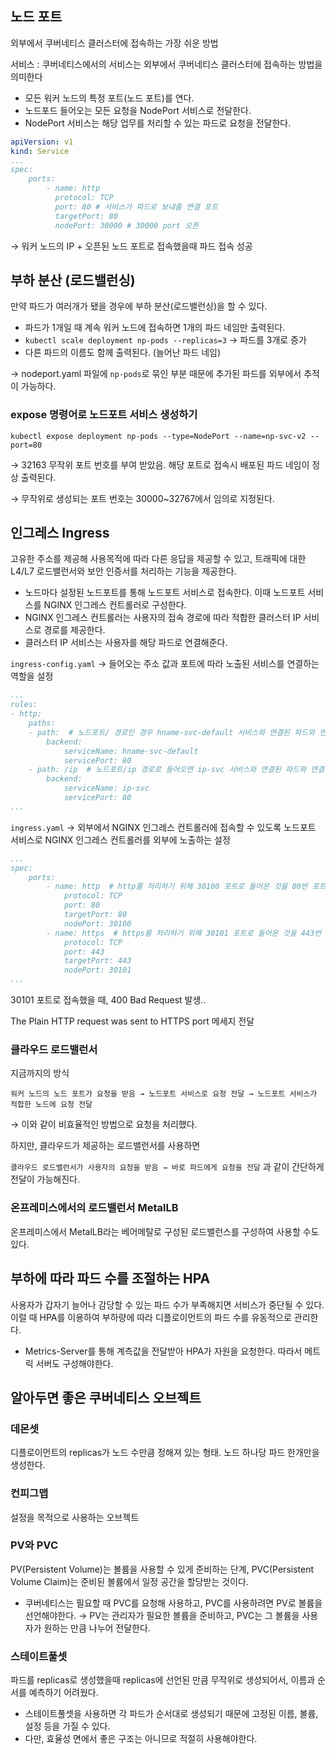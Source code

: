 ## 노드 포트

외부에서 쿠버네티스 클러스터에 접속하는 가장 쉬운 방법

서비스 : 쿠버네티스에서의 서비스는 외부에서 쿠버네티스 클러스터에 접속하는 방법을 의미한다

- 모든 워커 노드의 특정 포트(노드 포트)를 연다.
- 노드포드 들어오는 모든 요청을 NodePort 서비스로 전달한다.
- NodePort 서비스는 해당 업무를 처리할 수 있는 파드로 요청을 전달한다.

```yaml
apiVersion: v1
kind: Service
...
spec:
	ports:
		- name: http
		  protocol: TCP
		  port: 80 # 서비스가 파드로 보내줄 연결 포트
		  targetPort: 80
		  nodePort: 30000 # 30000 port 오픈
```

→ 워커 노드의 IP + 오픈된 노드 포트로 접속했을때 파드 접속 성공

## 부하 분산 (로드밸런싱)

만약 파드가 여러개가 됐을 경우에 부하 분산(로드밸런싱)을 할 수 있다.

- 파드가 1개일 때 계속 워커 노드에 접속하면 1개의 파드 네임만 출력된다.
- `kubectl scale deployment np-pods --replicas=3` → 파드를 3개로 증가
- 다른 파드의 이름도 함께 출력된다. (늘어난 파드 네임)

→ nodeport.yaml 파일에 `np-pods`로 묶인 부분 때문에 추가된 파드를 외부에서 추적이 가능하다.

### expose 명령어로 노드포트 서비스 생성하기

`kubectl expose deployment np-pods --type=NodePort --name=np-svc-v2 --port=80`

→ 32163 무작위 포트 번호를 부여 받았음. 해당 포트로 접속시 배포된 파드 네임이 정상 출력된다.

→ 무작위로 생성되는 포트 번호는 30000~32767에서 임의로 지정된다.

## 인그레스 Ingress

고유한 주소를 제공해 사용목적에 따라 다른 응답을 제공할 수 있고, 트래픽에 대한 L4/L7 로드밸런서와 보안 인증서를 처리하는 기능을 제공한다.

- 노드마다 설정된 노드포트를 통해 노드포트 서비스로 접속한다. 이때 노드포트 서비스를 NGINX 인그레스 컨트롤러로 구성한다.
- NGINX 인그레스 컨트롤러는 사용자의 접속 경로에 따라 적합한 클러스터 IP 서비스로 경로를 제공한다.
- 클러스터 IP 서비스는 사용자를 해당 파드로 연결해준다.

`ingress-config.yaml` → 들어오는 주소 값과 포트에 따라 노출된 서비스를 연결하는 역할을 설정

```yaml
...
rules:
- http:
	paths:
	- path:  # 노드포트/ 경로인 경우 hname-svc-default 서비스와 연결된 파드와 연결
		backend:
			serviceName: hname-svc-default
			servicePort: 80
	- path: /ip  # 노드포트/ip 경로로 들어오면 ip-svc 서비스와 연결된 파드와 연결
		backend:
			serviceName: ip-svc
			servicePort: 80
...
```

`ingress.yaml` → 외부에서 NGINX 인그레스 컨트롤러에 접속할 수 있도록 노드포트 서비스로 NGINX 인그레스 컨트롤러를 외부에 노출하는 설정

```yaml
...
spec:
	ports:
		- name: http  # http를 처리하기 위해 30100 포트로 들어온 것을 80번 포트로 넘긴다.
			protocol: TCP
			port: 80
			targetPort: 80
			nodePort: 30100
		- name: https  # https를 처리하기 위해 30101 포트로 들어온 것을 443번 포트로 넘긴다.
			protocol: TCP
			port: 443
			targetPort: 443
			nodePort: 30101
...
```

30101 포트로 접속했을 때, 400 Bad Request 발생..

The Plain HTTP request was sent to HTTPS port 메세지 전달

### 클라우드 로드밸런서

지금까지의 방식

`워커 노드의 노드 포트가 요청을 받음 → 노드포트 서비스로 요청 전달 → 노드포트 서비스가 적합한 노드에 요청 전달` 

→ 이와 같이 비효율적인 방법으로 요청을 처리했다.

하지만, 클라우드가 제공하는 로드밸런서를 사용하면 

`클라우드 로드밸런서가 사용자의 요청을 받음 → 바로 파드에게 요청을 전달` 과 같이 간단하게 전달이 가능해진다.

### 온프레미스에서의 로드밸런서 MetalLB

온프레미스에서 MetalLB라는 베어메탈로 구성된 로드밸런스를 구성하여 사용할 수도 있다.

## 부하에 따라 파드 수를 조절하는 HPA

사용자가 갑자기 늘어나 감당할 수 있는 파드 수가 부족해지면 서비스가 중단될 수 있다. 이럴 때 HPA를 이용하여 부하량에 따라 디플로이먼트의 파드 수를 유동적으로 관리한다.

- Metrics-Server를 통해 계측값을 전달받아 HPA가 자원을 요청한다. 따라서 메트릭 서버도 구성해야한다.

## 알아두면 좋은 쿠버네티스 오브젝트

### 데몬셋

디플로이먼트의 replicas가 노드 수만큼 정해져 있는 형태. 노드 하나당 파드 한개만을 생성한다.

### 컨피그맵

설정을 목적으로 사용하는 오브젝트

### PV와 PVC

PV(Persistent Volume)는 볼륨을 사용할 수 있게 준비하는 단계, PVC(Persistent Volume Claim)는 준비된 볼륨에서 일정 공간을 할당받는 것이다.

- 쿠버네티스는 필요할 때 PVC를 요청해 사용하고, PVC를 사용하려면 PV로 볼륨을 선언해야한다.
→ PV는 관리자가 필요한 볼륨을 준비하고, PVC는 그 볼륨을 사용자가 원하는 만큼 나누어 전달한다.

### 스테이트풀셋

파드를 replicas로 생성했을때 replicas에 선언된 만큼 무작위로 생성되어서, 이름과 순서를 예측하기 어려웠다.

- 스테이트풀셋을 사용하면 각 파드가 순서대로 생성되기 때문에 고정된 이름, 볼륨, 설정 등을 가질 수 있다.
- 다만, 효율성 면에서 좋은 구조는 아니므로 적절히 사용해야한다.